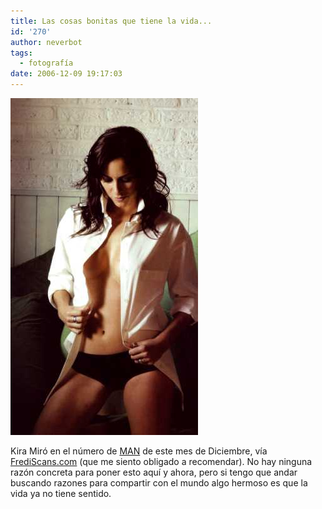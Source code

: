 ```yaml
---
title: Las cosas bonitas que tiene la vida...
id: '270'
author: neverbot
tags:
  - fotografía
date: 2006-12-09 19:17:03
---
```


![Kira Miró](./las-cosas-bonitas-que-tiene-la-vida/KiraMiro.jpg "Kira Miró")

Kira Miró en el número de [MAN](http://www.revistaman.es/) de este mes de Diciembre, vía [FrediScans.com](http://frediscans.com/2006/11/26/man-diciembre-2006-kira-miro/) (que me siento obligado a recomendar). No hay ninguna razón concreta para poner esto aquí y ahora, pero si tengo que andar buscando razones para compartir con el mundo algo hermoso es que la vida ya no tiene sentido.
